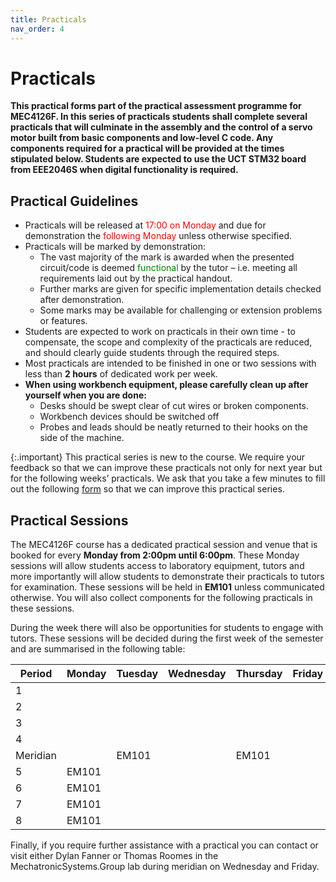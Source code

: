 ```yaml
---
title: Practicals
nav_order: 4
---
```


# Practicals

**This practical forms part of the practical assessment programme for MEC4126F. In this series of practicals students shall complete several practicals that will culminate in the assembly and the control of a servo motor built from basic components and low-level C code. Any components required for a practical will be provided at the times stipulated below. Students are expected to use the UCT STM32 board from EEE2046S when digital functionality is required.**

## Practical Guidelines
* Practicals will be released at <font color="red">17:00 on Monday</font> and due for demonstration the <font color="red">following Monday</font> unless otherwise specified.
* Practicals will be marked by demonstration:
    * The vast majority of the mark is awarded when the presented circuit/code is deemed <font color="green">functional</font> by the tutor – i.e. meeting all requirements laid out by the practical handout.
    * Further marks are given for specific implementation details checked after demonstration.
    * Some marks may be available for challenging or extension problems or features.
* Students are expected to work on practicals in their own time - to compensate, the scope and complexity of the practicals are reduced, and should clearly guide students through the required steps.
* Most practicals are intended to be finished in one or two sessions with less than **2 hours** of dedicated work per week.
* **When using workbench equipment, please carefully clean up after yourself when you are done:**
    * Desks should be swept clear of cut wires or broken components.
    * Workbench devices should be switched off
    * Probes and leads should be neatly returned to their hooks on the side of the machine.


{:.important}
This practical series is new to the course. We require your feedback so that we can improve these practicals not only for next year but for the following weeks’ practicals. We ask that you take a few minutes to fill out the following [form](https://forms.office.com/r/bMUfettP7m) so that we can improve this practical series.

## Practical Sessions

The MEC4126F course has a dedicated practical session and venue that is booked for every **Monday from 2:00pm until 6:00pm**. These Monday sessions will allow students access to laboratory equipment, tutors and more importantly will allow students to demonstrate their practicals to tutors for examination. These sessions will be held in **EM101** unless communicated otherwise. You will also collect components for the following practicals in these sessions.

During the week there will also be opportunities for students to engage with tutors. These sessions will be decided during the first week of the semester and are summarised in the following table:

| Period | Monday | Tuesday | Wednesday | Thursday | Friday |
|--------|--------|---------|-----------|----------|--------|
| 1 | | | | | |
| 2 | | | | | |
| 3 | | | | | |
| 4 | | | | | |
| Meridian | |EM101 | |EM101 | |
| 5 |EM101 | | | | |
| 6 |EM101 | | | | |
| 7 |EM101 | | | | |
| 8 |EM101 | | | | |

Finally, if you require further assistance with a practical you can contact or visit either Dylan Fanner or Thomas Roomes in the MechatronicSystems.Group lab during meridian on Wednesday and Friday.
